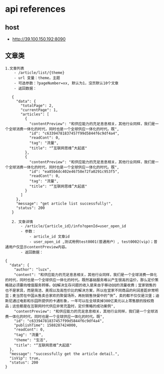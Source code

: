 # api references

## host  
* http://39.100.150.192:8090

##  文章类

    1.文章列表
        - /article/list/{theme}
        - url 变量：theme，主题
        - 可选参数：?pageNumber=xx, 默认为1，没页默认10个文章
        - 返回数据：
 ```
    {
      "data": {
        "totalPage": 2,
        "currentPage": 1,
        "articles": [
          {
            "contentPreview": "和供应能力的充足息息相关，其他行业同样，我们是一个全球消费一体化的时代，同时也是一个全球供应一体化的时代。既",
            "id": "c63394781837457f99d5844f6c9df4a4",
            "readCont": 0,
            "tag": "流量",
            "title": "“互联网思维”大起底"
          },
          {
            "contentPreview": "和供应能力的充足息息相关，其他行业同样，我们是一个全球消费一体化的时代，同时也是一个全球供应一体化的时代。既",
            "id": "ea85b6dc402e46758e72fa0291c953f5",
            "readCont": 0,
            "tag": "流量",
            "title": "“互联网思维”大起底"
          }
        ]
      },
      "message": "get article list successfully!",
      "status": 200
    }
    
    2. 文章详情
        - /article/{article_id}/info?openId=user_open_id
        - 参数：
            - article_id 文章id
            - user_open_id ,测试用例test0001(普通用户）, test0002(vip)；普通用户仅显示contentPreview内容。
        - 返回数据：
```
    {
      "data": {
        "author": "luzx",
        "content": "和供应能力的充足息息相关，其他行业同样，我们是一个全球消费一体化的时代，同时也是一个全球供应一体化的时代。既然基础服务难以产生很高的溢价，那么定价策略就必须要向增值服务转移。QQ解决生存问题的收入是来自于移动QQ的流量收费；宜家销售的也不是家具，而是简洁、美观以及高性价比的解决方案，所以在宜家不同商品的利润差距非常明显；麦当劳在中国从售卖合家欢的聚餐场所，再到销售快餐中的“快”，卖的都不仅仅是汉堡；迪斯尼通过电影和乐园所提供的卡通形象，一年可以在全球卖掉300亿美元以上零售额的授权商品；这些都是在互联网时代供应非常充盈时，定价策略的成功案例",
        "contentPreview": "和供应能力的充足息息相关，其他行业同样，我们是一个全球消费一体化的时代，同时也是一个全球供应一体化的时代。既",
        "id": "c63394781837457f99d5844f6c9df4a4",
        "publishTime": 1588287424000,
        "readCont": 0,
        "tag": "流量",
        "theme": "生活",
        "title": "“互联网思维”大起底"
      },
      "message": "successfully get the article detail.",
      "isVip": true,
      "status": 200
    }
    
